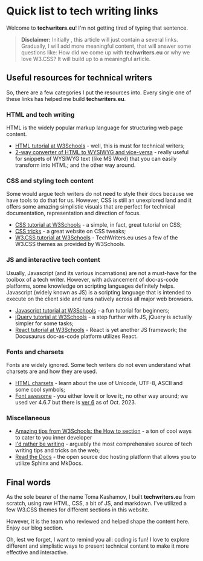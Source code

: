 # Quick list to tech writing links

Welcome to **techwriters.eu**! I'm not getting tired of typing that sentence. 

> **Disclaimer:**
> Initially , this article will just contain a several links. Gradually, I will add more meaningful content, that will answer some questions like:
> How did we come up with **techwriters.eu** or why we love W3.CSS? It will build up to a meaningful article.

## Useful resources for technical writers

So, there are a few categories I put the resources into. Every single one of these links has helped me build **techwriters.eu**.

### HTML and tech writing

HTML is the widely popular markup language for structuring web page content. 

* [HTML tutorial at W3Schools](https://www.w3schools.com/html/default.asp) - well, this is must for technical writers;
* [2-way converter of HTML to WYSIWYG and vice-versa](https://html-online.com/editor/) - really useful for snippets of WYSIWYG text (like MS Word) that you can easily transform into HTML; and the other way around.

### CSS and styling tech content

Some would argue tech writers do not need to style their docs because we have tools to do that for us. However, CSS is still an unexplored land and it offers some amazing simplistic visuals that are perfect for technical documentation, representation and direction of focus.

* [CSS tutorial at W3Schools](https://www.w3schools.com/css/default.asp) - a simple, in fact, great tutorial on CSS;
* [CSS tricks](https://css-tricks.com/) - a great website on CSS tweaks;
* [W3.CSS tutorial at W3Schools](https://www.w3schools.com/w3css/default.asp) - TechWriters.eu uses a few of the W3.CSS themes as provided by W3Schools.

### JS and interactive tech content

Usually, Javascript (and its various incarnations) are not a must-have for the toolbox of a tech writer. However, with advancement of doc-as-code platforms, some knowledge on scripting languages definitely helps. Javascript (widely known as JS) is a scripting language that is intended to execute on the client side and runs natively across all major web browsers.

* [Javascript tutorial at W3Schools](https://www.w3schools.com/js/default.asp) - a fun tutorial for beginners;
* [jQuery tutorial at W3Schools](https://www.w3schools.com/jquery/default.asp) - a step further with JS, jQuery is actually simpler for some tasks;
* [React tutorial at W3Schools](https://www.w3schools.com/react/default.asp) - React is yet another JS framework; the Docusaurus doc-as-code platform utilizes React.

### Fonts and charsets

Fonts are widely ignored. Some tech writers do not even understand what charsets are and how they are used.

* [HTML charsets](https://www.w3schools.com/charsets/default.asp) - learn about the use of Unicode, UTF-8, ASCII and some cool symbols;
* [Font awesome](https://fontawesome.com/v4/icons/) - you either love it or love it;, no other way around; we used ver 4.6.7 but there is [ver 6](https://fontawesome.com/v6/icons/) as of Oct. 2023.

### Miscellaneous

* [Amazing tips from W3Schools: the How to section](https://www.w3schools.com/howto/default.asp) - a ton of cool ways to cater to you inner developer
* [I'd rather be writing](https://idratherbewriting.com/) - arguably the most comprehensive source of tech writing tips and tricks on the web;
* [Read the Docs](https://docs.readthedocs.io/en/stable/) - the open source doc hosting platform that allows you to utilize Sphinx and MkDocs.

## Final words

As the sole bearer of the name Toma Kashamov, I built **techwriters.eu** from scratch, using raw HTML, CSS, a bit of JS, and markdown. I've utilized a few W3.CSS themes for different sections in this website. 

However, it is the team who reviewed and helped shape the content here. Enjoy our blog section.

Oh, lest we forget, I want to remind you all: coding is fun! I love to explore different and simplistic ways to present technical content to make it more effective and interactive.